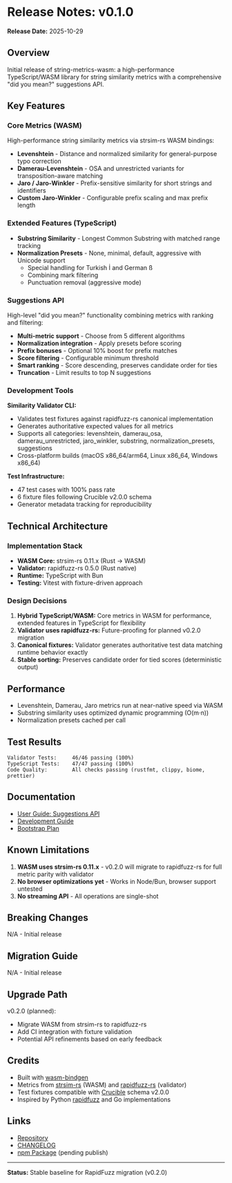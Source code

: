 # Release Notes: v0.1.0

**Release Date:** 2025-10-29

## Overview

Initial release of string-metrics-wasm: a high-performance TypeScript/WASM library for string
similarity metrics with a comprehensive "did you mean?" suggestions API.

## Key Features

### Core Metrics (WASM)

High-performance string similarity metrics via strsim-rs WASM bindings:

- **Levenshtein** - Distance and normalized similarity for general-purpose typo correction
- **Damerau-Levenshtein** - OSA and unrestricted variants for transposition-aware matching
- **Jaro / Jaro-Winkler** - Prefix-sensitive similarity for short strings and identifiers
- **Custom Jaro-Winkler** - Configurable prefix scaling and max prefix length

### Extended Features (TypeScript)

- **Substring Similarity** - Longest Common Substring with matched range tracking
- **Normalization Presets** - None, minimal, default, aggressive with Unicode support
  - Special handling for Turkish İ and German ß
  - Combining mark filtering
  - Punctuation removal (aggressive mode)

### Suggestions API

High-level "did you mean?" functionality combining metrics with ranking and filtering:

- **Multi-metric support** - Choose from 5 different algorithms
- **Normalization integration** - Apply presets before scoring
- **Prefix bonuses** - Optional 10% boost for prefix matches
- **Score filtering** - Configurable minimum threshold
- **Smart ranking** - Score descending, preserves candidate order for ties
- **Truncation** - Limit results to top N suggestions

### Development Tools

**Similarity Validator CLI:**

- Validates test fixtures against rapidfuzz-rs canonical implementation
- Generates authoritative expected values for all metrics
- Supports all categories: levenshtein, damerau_osa, damerau_unrestricted, jaro_winkler, substring,
  normalization_presets, suggestions
- Cross-platform builds (macOS x86_64/arm64, Linux x86_64, Windows x86_64)

**Test Infrastructure:**

- 47 test cases with 100% pass rate
- 6 fixture files following Crucible v2.0.0 schema
- Generator metadata tracking for reproducibility

## Technical Architecture

### Implementation Stack

- **WASM Core:** strsim-rs 0.11.x (Rust → WASM)
- **Validator:** rapidfuzz-rs 0.5.0 (Rust native)
- **Runtime:** TypeScript with Bun
- **Testing:** Vitest with fixture-driven approach

### Design Decisions

1. **Hybrid TypeScript/WASM:** Core metrics in WASM for performance, extended features in TypeScript
   for flexibility
2. **Validator uses rapidfuzz-rs:** Future-proofing for planned v0.2.0 migration
3. **Canonical fixtures:** Validator generates authoritative test data matching runtime behavior
   exactly
4. **Stable sorting:** Preserves candidate order for tied scores (deterministic output)

## Performance

- Levenshtein, Damerau, Jaro metrics run at near-native speed via WASM
- Substring similarity uses optimized dynamic programming (O(m·n))
- Normalization presets cached per call

## Test Results

```
Validator Tests:     46/46 passing (100%)
TypeScript Tests:    47/47 passing (100%)
Code Quality:        All checks passing (rustfmt, clippy, biome, prettier)
```

## Documentation

- [User Guide: Suggestions API](../user-guide/suggestions-api.md)
- [Development Guide](../development.md)
- [Bootstrap Plan](../../.plans/bootstrap-plan.md)

## Known Limitations

1. **WASM uses strsim-rs 0.11.x** - v0.2.0 will migrate to rapidfuzz-rs for full metric parity with
   validator
2. **No browser optimizations yet** - Works in Node/Bun, browser support untested
3. **No streaming API** - All operations are single-shot

## Breaking Changes

N/A - Initial release

## Migration Guide

N/A - Initial release

## Upgrade Path

v0.2.0 (planned):

- Migrate WASM from strsim-rs to rapidfuzz-rs
- Add CI integration with fixture validation
- Potential API refinements based on early feedback

## Credits

- Built with [wasm-bindgen](https://github.com/rustwasm/wasm-bindgen)
- Metrics from [strsim-rs](https://github.com/dguo/strsim-rs) (WASM) and
  [rapidfuzz-rs](https://github.com/rapidfuzz/rapidfuzz-rs) (validator)
- Test fixtures compatible with [Crucible](https://github.com/fulmenhq/crucible) schema v2.0.0
- Inspired by Python [rapidfuzz](https://github.com/maxbachmann/RapidFuzz) and Go implementations

## Links

- [Repository](https://github.com/3leaps/string-metrics-wasm)
- [CHANGELOG](../../CHANGELOG.md)
- [npm Package](https://www.npmjs.com/package/string-metrics-wasm) (pending publish)

---

**Status:** Stable baseline for RapidFuzz migration (v0.2.0)
